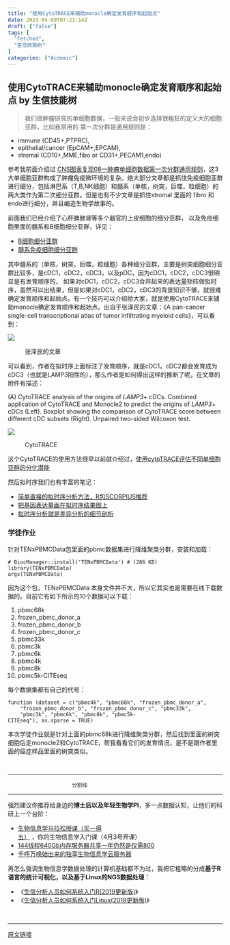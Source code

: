 ```yaml
---
title: "使用CytoTRACE来辅助monocle确定发育顺序和起始点"
date: 2023-04-09T07:21:14Z
draft: ["false"]
tags: [
  "fetched",
  "生信技能树"
]
categories: ["Acdemic"]
---
```

使用CytoTRACE来辅助monocle确定发育顺序和起始点 by 生信技能树
------
<div><section data-tool="mdnice编辑器" data-website="https://www.mdnice.com"><blockquote data-tool="mdnice编辑器"><p>我们做肿瘤研究的单细胞数据，一般来说会初步选择很粗狂的定义大的细胞亚群，比如我常用的 第一次分群是通用规则是：</p></blockquote><ul data-tool="mdnice编辑器"><li><section>immune (CD45+,PTPRC),</section></li><li><section>epithelial/cancer (EpCAM+,EPCAM),</section></li><li><section>stromal (CD10+,MME,fibo or CD31+,PECAM1,endo)</section></li></ul><p data-tool="mdnice编辑器">参考我前面介绍过 <a href="https://mp.weixin.qq.com/s?__biz=MzI1Njk4ODE0MQ==&amp;mid=2247488940&amp;idx=1&amp;sn=1cc8a8a74715087939b9721c0881775d&amp;scene=21#wechat_redirect" data-linktype="2">CNS图表复现08—肿瘤单细胞数据第一次分群通用规则</a>，这3大单细胞亚群构成了肿瘤免疫微环境的复杂。绝大部分文章都是抓住免疫细胞亚群进行细分，包括淋巴系（T,B,NK细胞）和髓系（单核，树突，巨噬，粒细胞）的两大类作为第二次细分亚群。但是也有不少文章是抓住stromal 里面的 fibro 和endo进行细分，并且编造生物学故事的。</p><p data-tool="mdnice编辑器">前面我们已经介绍了心肝脾肺肾等多个器官的上皮细胞的细分亚群， 以及免疫细胞里面的髓系和B细胞细分亚群，详见：</p><ul data-tool="mdnice编辑器"><li><section><a href="https://mp.weixin.qq.com/s?__biz=MzI1Njk4ODE0MQ==&amp;mid=2247506948&amp;idx=1&amp;sn=025d7f91abfa1b68d7910c86cf709e43&amp;scene=21#wechat_redirect" data-linktype="2">B细胞细分亚群</a></section></li><li><section><a href="https://mp.weixin.qq.com/s?__biz=MzI1Njk4ODE0MQ==&amp;mid=2247506971&amp;idx=1&amp;sn=f0242285e2c827d922f938d9858d4ffe&amp;scene=21#wechat_redirect" data-linktype="2">髓系免疫细胞细分亚群</a></section></li></ul><p data-tool="mdnice编辑器">其中髓系的（单核，树突，巨噬，粒细胞）各种细分亚群，主要是树突细胞细分亚群比较多，是cDC1，cDC2，cDC3，以及pDC，因为cDC1，cDC2，cDC3很明显是有发育顺序的， 如果对cDC1，cDC2，cDC3合并起来的表达量矩阵做拟时序，虽然可以出结果，但是如果对cDC1，cDC2，cDC3的背景知识不够，就很难确定发育顺序和起始点。有一个技巧可以介绍给大家，就是使用CytoTRACE来辅助monocle确定发育顺序和起始点。出自于张泽民的文章：《A pan-cancer single-cell transcriptional atlas of tumor infiltrating myeloid cells》，可以看到：</p><p><img data-galleryid="" data-ratio="0.9898148148148148" data-s="300,640" data-src="https://mmbiz.qpic.cn/mmbiz_png/cZNhZQ6j4wxC2tZVnp0M9oJicUoDLGR4xI5uHic8sRGmFPP5cfxyk6x8IzzZ3u5ASic8jw1IoyVXFDmQuPedhqeng/640?wx_fmt=png" data-type="png" data-w="1080" src="https://mmbiz.qpic.cn/mmbiz_png/cZNhZQ6j4wxC2tZVnp0M9oJicUoDLGR4xI5uHic8sRGmFPP5cfxyk6x8IzzZ3u5ASic8jw1IoyVXFDmQuPedhqeng/640?wx_fmt=png"></p><figure data-tool="mdnice编辑器"><figcaption>张泽民的文章</figcaption></figure><p data-tool="mdnice编辑器">可以看到，作者在拟时序上面标注了发育顺序，就是cDC1，cDC2都会发育成为cDC3（也就是LAMP3阳性的），那么作者是如何得出这样的推断了呢，在文章的附件有描述：</p><p data-tool="mdnice编辑器">(A) CytoTRACE analysis of the origins of <em>LAMP3</em>+ cDCs. Combined application of CytoTRACE and Monocle2 to predict the origins of <em>LAMP3</em>+ cDCs (Left). Boxplot showing the comparison of CytoTRACE score between different cDC subsets (Right). Unpaired two-sided Wilcoxon test.</p><p><img data-galleryid="" data-ratio="0.675" data-s="300,640" data-src="https://mmbiz.qpic.cn/mmbiz_png/cZNhZQ6j4wxC2tZVnp0M9oJicUoDLGR4x1SDjoxGjNZYicFcc0icXLuF9Rhta0z7ffLibGoGcpNpCR9N3am4d3OOog/640?wx_fmt=png" data-type="png" data-w="1080" src="https://mmbiz.qpic.cn/mmbiz_png/cZNhZQ6j4wxC2tZVnp0M9oJicUoDLGR4x1SDjoxGjNZYicFcc0icXLuF9Rhta0z7ffLibGoGcpNpCR9N3am4d3OOog/640?wx_fmt=png"></p><figure data-tool="mdnice编辑器"><figcaption>CytoTRACE</figcaption></figure><p data-tool="mdnice编辑器">这个CytoTRACE的使用方法很早以前就介绍过，<a href="https://mp.weixin.qq.com/s?__biz=MzAxMDkxODM1Ng==&amp;mid=2247511866&amp;idx=1&amp;sn=3a41dcdb50cb5eb49c17106b1b9677cc&amp;chksm=9b4bef81ac3c66978945885e790ef085b0a0adb3c83f6eaca52ff28538d77b14c09f710213a8&amp;scene=21&amp;cur_album_id=1909628995961159685#wechat_redirect" data-linktype="2">使用cytoTRACE评估不同单细胞亚群的分化潜能</a></p><p data-tool="mdnice编辑器">然后拟时序我们也有丰富的笔记：</p><ul data-tool="mdnice编辑器"><li><section><a href="https://mp.weixin.qq.com/s?__biz=MzAxMDkxODM1Ng==&amp;mid=2247510987&amp;idx=2&amp;sn=e57f26a7f86e2101ea5ab65b52db1277&amp;chksm=9b4beb70ac3c6266af103e1d3735cdc067dfc2906595f106ee11f21c411f550422c3f4574d29&amp;scene=21&amp;cur_album_id=1909628995961159685#wechat_redirect" data-linktype="2">简单直接的拟时序分析方法，R包SCORPIUS推荐</a></section></li><li><section><a href="https://mp.weixin.qq.com/s?__biz=MzAxMDkxODM1Ng==&amp;mid=2247510054&amp;idx=1&amp;sn=4ad5a90afe5197c1c97f5d1cefdd7a70&amp;chksm=9b4be89dac3c618b07ee2c26247da0c608d54ba173ce0358af358a7c97eb46a7dc1024d0aad1&amp;scene=21&amp;cur_album_id=1909628995961159685#wechat_redirect" data-linktype="2">把基因表达量画在拟时序结果图上</a></section></li><li><section><a href="https://mp.weixin.qq.com/s?__biz=MzAxMDkxODM1Ng==&amp;mid=2247509858&amp;idx=2&amp;sn=476461cd7b7b77febf32b14884bb7b6d&amp;chksm=9b4be7d9ac3c6ecf89dfd9cb40e2f2d569837549583a5168f325695661ecd0c8a0fd78a09f30&amp;scene=21&amp;cur_album_id=1909628995961159685#wechat_redirect" data-linktype="2">拟时序分析就是差异分析的细节剖析</a></section></li></ul><h3 data-tool="mdnice编辑器"><span></span>学徒作业<span></span></h3><p data-tool="mdnice编辑器">针对TENxPBMCData包里面的pbmc数据集进行降维聚类分群，安装和加载：</p><pre data-tool="mdnice编辑器"><span></span><code><span># BiocManager::install('TENxPBMCData') # (286 KB)</span><br><span>library</span>(TENxPBMCData)<br>args(TENxPBMCData) <br></code></pre><p data-tool="mdnice编辑器">因为这个包，TENxPBMCData 本身文件并不大，所以它其实也是需要在线下载数据的。目前它有如下所示的10个数据可以下载：</p><ol data-tool="mdnice编辑器"><li><section>pbmc68k</section></li><li><section>frozen_pbmc_donor_a</section></li><li><section>frozen_pbmc_donor_b</section></li><li><section>frozen_pbmc_donor_c</section></li><li><section>pbmc33k</section></li><li><section>pbmc3k</section></li><li><section>pbmc6k</section></li><li><section>pbmc4k</section></li><li><section>pbmc8k</section></li><li><section>pbmc5k-CITEseq</section></li></ol><p data-tool="mdnice编辑器">每个数据集都有自己的代号：</p><pre data-tool="mdnice编辑器"><span></span><code><span>function</span> (dataset = c(<span>"pbmc4k"</span>, <span>"pbmc68k"</span>, <span>"frozen_pbmc_donor_a"</span>, <br>    <span>"frozen_pbmc_donor_b"</span>, <span>"frozen_pbmc_donor_c"</span>, <span>"pbmc33k"</span>, <br>    <span>"pbmc3k"</span>, <span>"pbmc6k"</span>, <span>"pbmc8k"</span>, <span>"pbmc5k-CITEseq"</span>), as.sparse = TRUE) <br></code></pre><p data-tool="mdnice编辑器">本次学徒作业就是针对上面的pbmc68k进行降维聚类分群，然后找到里面的树突细胞后走monocle2和CytoTRACE，帮我看看它们的发育情况，是不是跟作者里面的癌症样品里面的树突类似。</p></section><p><br></p><section data-tool="mdnice编辑器" data-website="https://www.mdnice.com"><section data-tool="mdnice编辑器" data-website="https://www.mdnice.com"><hr data-tool="mdnice编辑器"><pre data-tool="mdnice编辑器"><code><span></span><span>                   </span>  分割线<br></code></pre><hr data-tool="mdnice编辑器"></section><section><span></span></section></section><p data-tool="mdnice编辑器">强烈建议你推荐给身边的<strong>博士后以及年轻生物学PI</strong>，多一点数据认知，让他们的科研上一个台阶：</p><ul data-tool="mdnice编辑器"><li><section><a target="_blank" href="http://mp.weixin.qq.com/s?__biz=MzAxMDkxODM1Ng==&amp;mid=2247520628&amp;idx=1&amp;sn=8904b3e4baed6d02397b4f6beb089085&amp;chksm=9b4bd1cfac3c58d9ee006daf365931bdfab8d5152ffb5090a2c6227d631e93c52f6656c39cd6&amp;scene=21#wechat_redirect" textvalue="生物信息学马拉松授课（买一‍得五）" linktype="text" imgurl="" imgdata="null" data-itemshowtype="0" tab="innerlink" data-linktype="2" hasload="1">生物信息学马拉松授课（买一得五）</a> ，你的生物信息学入门课（4月3号开课）</section></li><li><section><a target="_blank" href="http://mp.weixin.qq.com/s?__biz=MzAxMDkxODM1Ng==&amp;mid=2247519765&amp;idx=2&amp;sn=6cb33654c7751f4c3df0f84743f77aaf&amp;chksm=9b4bceaeac3c47b8899afc00077b96357b87a4ed6b75e7c434ba14071fd6c8448e4c218de5e0&amp;scene=21#wechat_redirect" textvalue="144线程640Gb内存服务器共享一年仍然是仅需800" linktype="text" imgurl="" imgdata="null" data-itemshowtype="0" tab="innerlink" data-linktype="2" hasload="1">144线程640Gb内存服务器共享一年仍然是仅需800</a></section></li><li><section><a target="_blank" href="http://mp.weixin.qq.com/s?__biz=MzAxMDkxODM1Ng==&amp;mid=2247519765&amp;idx=1&amp;sn=ce5a8c8182f854c88043059f8c2cb9ff&amp;chksm=9b4bceaeac3c47b88c19941d43dbb1401f3a92206481a0afc41159927868199643f795d62a7e&amp;scene=21#wechat_redirect" textvalue="千呼万唤始出来的独享生物信息学云服务器" linktype="text" imgurl="" imgdata="null" data-itemshowtype="0" tab="innerlink" data-linktype="2" hasload="1">千呼万唤始出来的独享生物信息学云服务器</a></section></li></ul><p><span>再怎么强调生物信息学数据处理的计算机基础都不为过，<span>我把它粗略的分成</span><strong>基于R语言的统计可视化，以及基于Linux的NGS数据处理</strong><span>：</span></span></p><ul data-tool="mdnice编辑器"><li><section>《<a href="https://mp.weixin.qq.com/s?__biz=MzAxMDkxODM1Ng==&amp;mid=2247491094&amp;idx=1&amp;sn=3a8ececefdf5894f4ef98b0823f204b8&amp;scene=21#wechat_redirect" data-linktype="2">生信分析人员如何系统入门R(2019更新版)</a>》</section></li><li><section>《<a href="https://mp.weixin.qq.com/s?__biz=MzAxMDkxODM1Ng==&amp;mid=2247491112&amp;idx=1&amp;sn=5c23959b4f36ba83532debdacf3eaa45&amp;scene=21#wechat_redirect" data-linktype="2">生信分析人员如何系统入门Linux(2019更新版)</a>》</section></li></ul><p> </p><p><mp-style-type data-value="3"></mp-style-type></p></div>  
<hr>
<a href="https://mp.weixin.qq.com/s/Al-FqOLMPBlrrT-JNchVhw",target="_blank" rel="noopener noreferrer">原文链接</a>
